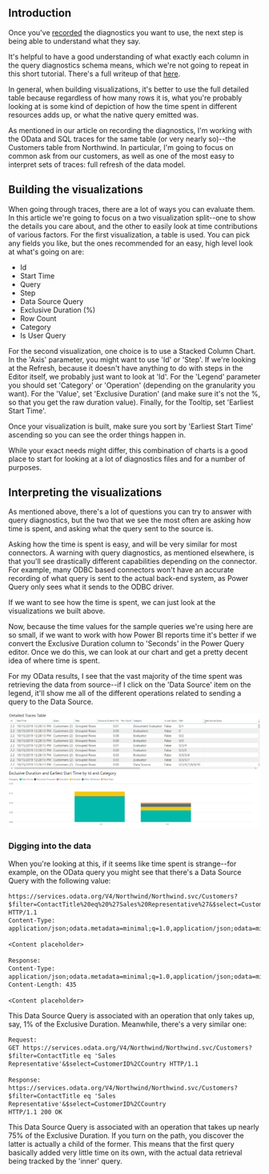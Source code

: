 ## Introduction

Once you've [recorded](RecordingQueryDiagnostics.md) the diagnostics you want to use, the next step is being able to understand what they say.

It's helpful to have a good understanding of what exactly each column in the query diagnostics schema means, which we're not going to repeat in this short tutorial. There's a full writeup of that [here](QueryDiagnostics.md).

In general, when building visualizations, it's better to use the full detailed table because regardless of how many rows it is, what you're probably looking at is some kind of depiction of how the time spent in different resources adds up, or what the native query emitted was.

As mentioned in our article on recording the diagnostics, I'm working with the OData and SQL traces for the same table (or very nearly so)--the Customers table from Northwind. In particular, I'm going to focus on common ask from our customers, as well as one of the most easy to interpret sets of traces: full refresh of the data model.

## Building the visualizations

When going through traces, there are a lot of ways you can evaluate them. In this article we're going to focus on a two visualization split--one to show the details you care about, and the other to easily look at time contributions of various factors. For the first visualization, a table is used. You can pick any fields you like, but the ones recommended for an easy, high level look at what's going on are:

* Id
* Start Time
* Query
* Step
* Data Source Query
* Exclusive Duration (%)
* Row Count
* Category
* Is User Query

For the second visualization, one choice is to use a Stacked Column Chart. In the 'Axis' parameter, you might want to use 'Id' or 'Step'. If we're looking at the Refresh, because it doesn't have anything to do with steps in the Editor itself, we probably just want to look at 'Id'. For the 'Legend' parameter you should set 'Category' or 'Operation' (depending on the granularity you want). For the 'Value', set 'Exclusive Duration' (and make sure it's not the %, so that you get the raw duration value). Finally, for the Tooltip, set 'Earliest Start Time'.

Once your visualization is built, make sure you sort by 'Earliest Start Time' ascending so you can see the order things happen in.

While your exact needs might differ, this combination of charts is a good place to start for looking at a lot of diagnostics files and for a number of purposes.

## Interpreting the visualizations

As mentioned above, there's a lot of questions you can try to answer with query diagnostics, but the two that we see the most often are asking how time is spent, and asking what the query sent to the source is.

Asking how the time is spent is easy, and will be very similar for most connectors. A warning with query diagnostics, as mentioned elsewhere, is that you'll see drastically different capabilities depending on the connector. For example, many ODBC based connectors won't have an accurate recording of what query is sent to the actual back-end system, as Power Query only sees what it sends to the ODBC driver.

If we want to see how the time is spent, we can just look at the visualizations we built above.

Now, because the time values for the sample queries we're using here are so small, if we want to work with how Power BI reports time it's better if we convert the Exclusive Duration column to 'Seconds' in the Power Query editor. Once we do this, we can look at our chart and get a pretty decent idea of where time is spent.

For my OData results, I see that the vast majority of the time spent was retrieving the data from source--if I click on the 'Data Source' item on the legend, it'll show me all of the different operations related to sending a query to the Data Source.

![OData Northwind Query Diagnostics Summary](images\querydiagnosticsodatahighlevel.png)

### Digging into the data

When you're looking at this, if it seems like time spent is strange--for example, on the OData query you might see that there's a Data Source Query with the following value:

```Request:
https://services.odata.org/V4/Northwind/Northwind.svc/Customers?$filter=ContactTitle%20eq%20%27Sales%20Representative%27&$select=CustomerID%2CCountry HTTP/1.1
Content-Type: application/json;odata.metadata=minimal;q=1.0,application/json;odata=minimalmetadata;q=0.9,application/atomsvc+xml;q=0.8,application/atom+xml;q=0.8,application/xml;q=0.7,text/plain;q=0.7

<Content placeholder>

Response:
Content-Type: application/json;odata.metadata=minimal;q=1.0,application/json;odata=minimalmetadata;q=0.9,application/atomsvc+xml;q=0.8,application/atom+xml;q=0.8,application/xml;q=0.7,text/plain;q=0.7
Content-Length: 435

<Content placeholder>
```

This Data Source Query is associated with an operation that only takes up, say, 1% of the Exclusive Duration. Meanwhile, there's a very similar one:

```
Request:
GET https://services.odata.org/V4/Northwind/Northwind.svc/Customers?$filter=ContactTitle eq 'Sales Representative'&$select=CustomerID%2CCountry HTTP/1.1

Response:
https://services.odata.org/V4/Northwind/Northwind.svc/Customers?$filter=ContactTitle eq 'Sales Representative'&$select=CustomerID%2CCountry
HTTP/1.1 200 OK
```

This Data Source Query is associated with an operation that takes up nearly 75% of the Exclusive Duration. If you turn on the path, you discover the latter is actually a child of the former. This means that the first query basically added very little time on its own, with the actual data retrieval being tracked by the 'inner' query.
